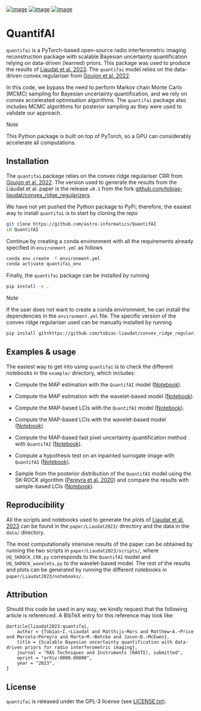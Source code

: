[![image](https://img.shields.io/badge/GitHub-quantifai-brightgreen.svg?style=flat)](https://github.com/astro-informatics/quantifai) [![image](https://img.shields.io/badge/License-GPL-blue.svg?style=flat)](https://github.com/astro-informatics/quantifai/blob/main/LICENSE.txt) [![image](https://img.shields.io/badge/arXiv-0000.00000-red.svg?style=flat)]( https://arxiv.org/abs/0000.00000)  


# QuantifAI

`quantifai` is a PyTorch-based open-source radio interferometric imaging reconstruction package with scalable Bayesian uncertainty quantification relying on data-driven (learned) priors. This package was used to produce the results of [Liaudat et al. 2023](https://arxiv.org/abs/0000.00000). The `quantifai` model relies on the data-driven convex regulariser from [Goujon et al. 2022](https://arxiv.org/abs/2211.12461).

In this code, we bypass the need to perform Markov chain Monte Carlo (MCMC) sampling for Bayesian uncertainty quantification, and we rely on convex accelerated optimisation algorithms. The `quantifai` package also includes MCMC algorithms for posterior sampling as they were used to validate our approach.

> [!NOTE]  
> This Python package is built on top of PyTorch, so a GPU can considerably accelerate all computations. 


## Installation

The `quantifai` package relies on the convex ridge regulariser CRR from [Goujon et al. 2022](https://arxiv.org/abs/2211.12461). The version used to generate the results from the Liaudat et al. paper is the release `v0.1` from the fork [github.com/tobias-liaudat/convex_ridge_regularizers](https://github.com/tobias-liaudat/convex_ridge_regularizers).

We have not yet pushed the Python package to PyPi; therefore, the easiest way to install `quantifai` is to start by cloning the repo

```bash
git clone https://github.com/astro-informatics/QuantifAI
cd QuantifAI
```

Continue by creating a conda environment with all the requirements already specified in `environment.yml` as follows

```bash
conda env create -f environment.yml
conda activate quantifai_env
```

Finally, the `quantifai` package can be installed by running

```bash
pip install -e .
```


> [!NOTE]  
> If the user does not want to create a conda environment, he can install the dependencies in the `environment.yml` file. The specific version of the convex ridge regulariser used can be manually installed by running
> ```bash
> pip install git+https://github.com/tobias-liaudat/convex_ridge_regularizers@v0.1
> ```


## Examples & usage

The easiest way to get into using `quantifai` is to check the different notebooks in the `example/` directory, which includes:

- Compute the MAP estimation with the `QuantifAI` model ([Notebook](https://github.com/astro-informatics/QuantifAI/blob/main/examples/RI_imaging_QuantifAI_MAP_estimation.ipynb)).
- Compute the MAP estimation with the wavelet-based model ([Notebook](https://github.com/astro-informatics/QuantifAI/blob/main/examples/RI_imaging_wavelets_MAP_estimation.ipynb)).

- Compute the MAP-based LCIs with the `QuantifAI` model ([Notebook](https://github.com/astro-informatics/QuantifAI/blob/main/examples/RI_imaging_QuantifAI_LCIs.ipynb)).
- Compute the MAP-based LCIs with the wavelet-based model ([Notebook](https://github.com/astro-informatics/QuantifAI/blob/main/examples/RI_imaging_wavelets_MAP_estimation.ipynb)).
- Compute the MAP-based fast pixel uncertainty quantification method with `QuantifAI` ([Notebook](https://github.com/astro-informatics/QuantifAI/blob/main/examples/RI_imaging_QuantifAI_fast_pixel_UQ.ipynb)).
- Compute a hypothesis test on an inpainted surrogate image with `QuantifAI` ([Notebook](https://github.com/astro-informatics/QuantifAI/blob/main/examples/RI_imaging_QuantifAI_hypothesis_test)).
- Sample from the posterior distribution of the `QuantifAI` model using the SK-ROCK algorithm ([Pereyra et al. 2020](https://doi.org/10.1137/19M1283719)) and compare the results with sample-based LCIs ([Notebook](https://github.com/astro-informatics/QuantifAI/blob/main/examples/RI_imaging_QuantifAI_sampling)).


## Reproducibility

All the scripts and notebooks used to generate the plots of [Liaudat et al. 2023](https://arxiv.org/abs/0000.00000) can be found in the `paper/Liaudat2023/` directory and the data in the `data/` directory.

The most computationally intensive results of the paper can be obtained by running the two scripts in `paper/Liaudat2023/scripts/`, where `UQ_SKROCK_CRR.py` corresponds to the `QuantifAI` model and `UQ_SKROCK_wavelets.py` to the wavelet-based model. The rest of the results and plots can be generated by running the different notebooks in `paper/Liaudat2023/notebooks/`.


## Attribution

Should this code be used in any way, we kindly request that the following article is referenced. A BibTeX entry for this reference may look like:

```
@article{liaudat2023:quantifai, 
    author = {Tobías~I.~Liaudat and Matthijs~Mars and Matthew~A.~Price and Marcelo~Pereyra and Marta~M.~Betcke and Jason~D.~McEwen},
    title = {Scalable Bayesian uncertainty quantification with data-driven priors for radio interferometric imaging},
    journal = "RAS Techniques and Instruments (RASTI), submitted",
    eprint = "arXiv:0000.00000",
    year = "2023",
}
```

## License

`quantifai` is released under the GPL-3 license (see [LICENSE.txt](https://github.com/astro-informatics/QuantifAI/blob/main/LICENSE.txt)).

